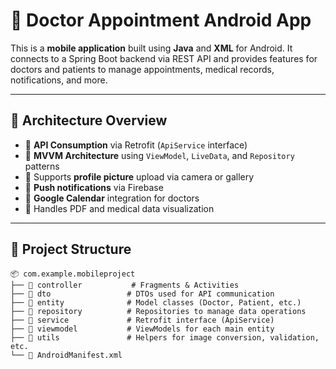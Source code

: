 # 📱 Doctor Appointment Android App

This is a **mobile application** built using **Java** and **XML** for Android. It connects to a Spring Boot backend via REST API and provides features for doctors and patients to manage appointments, medical records, notifications, and more.

---

## 🧩 Architecture Overview

- 🔗 **API Consumption** via Retrofit (`ApiService` interface)
- 🧠 **MVVM Architecture** using `ViewModel`, `LiveData`, and `Repository` patterns
- 📸 Supports **profile picture** upload via camera or gallery
- 🔔 **Push notifications** via Firebase
- 📆 **Google Calendar** integration for doctors
- 📄 Handles PDF and medical data visualization

---

## 📁 Project Structure

```plaintext
📦 com.example.mobileproject
├── 📁 controller           # Fragments & Activities
├── 📁 dto                 # DTOs used for API communication
├── 📁 entity              # Model classes (Doctor, Patient, etc.)
├── 📁 repository          # Repositories to manage data operations
├── 📁 service             # Retrofit interface (ApiService)
├── 📁 viewmodel           # ViewModels for each main entity
├── 📁 utils               # Helpers for image conversion, validation, etc.
└── 📄 AndroidManifest.xml
